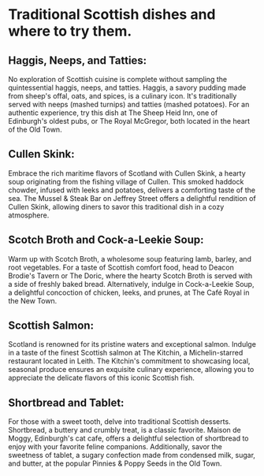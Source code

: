 # Traditional Scottish dishes and where to try them.

## Haggis, Neeps, and Tatties:
No exploration of Scottish cuisine is complete without sampling the quintessential haggis, neeps, and tatties. Haggis, a savory pudding made from sheep's offal, oats, and spices, is a culinary icon. It's traditionally served with neeps (mashed turnips) and tatties (mashed potatoes). For an authentic experience, try this dish at The Sheep Heid Inn, one of Edinburgh's oldest pubs, or The Royal McGregor, both located in the heart of the Old Town.

## Cullen Skink:
Embrace the rich maritime flavors of Scotland with Cullen Skink, a hearty soup originating from the fishing village of Cullen. This smoked haddock chowder, infused with leeks and potatoes, delivers a comforting taste of the sea. The Mussel & Steak Bar on Jeffrey Street offers a delightful rendition of Cullen Skink, allowing diners to savor this traditional dish in a cozy atmosphere.

## Scotch Broth and Cock-a-Leekie Soup:
Warm up with Scotch Broth, a wholesome soup featuring lamb, barley, and root vegetables. For a taste of Scottish comfort food, head to Deacon Brodie's Tavern or The Doric, where the hearty Scotch Broth is served with a side of freshly baked bread. Alternatively, indulge in Cock-a-Leekie Soup, a delightful concoction of chicken, leeks, and prunes, at The Café Royal in the New Town.

## Scottish Salmon:
Scotland is renowned for its pristine waters and exceptional salmon. Indulge in a taste of the finest Scottish salmon at The Kitchin, a Michelin-starred restaurant located in Leith. The Kitchin's commitment to showcasing local, seasonal produce ensures an exquisite culinary experience, allowing you to appreciate the delicate flavors of this iconic Scottish fish.

## Shortbread and Tablet:
For those with a sweet tooth, delve into traditional Scottish desserts. Shortbread, a buttery and crumbly treat, is a classic favorite. Maison de Moggy, Edinburgh's cat cafe, offers a delightful selection of shortbread to enjoy with your favorite feline companions. Additionally, savor the sweetness of tablet, a sugary confection made from condensed milk, sugar, and butter, at the popular Pinnies & Poppy Seeds in the Old Town.